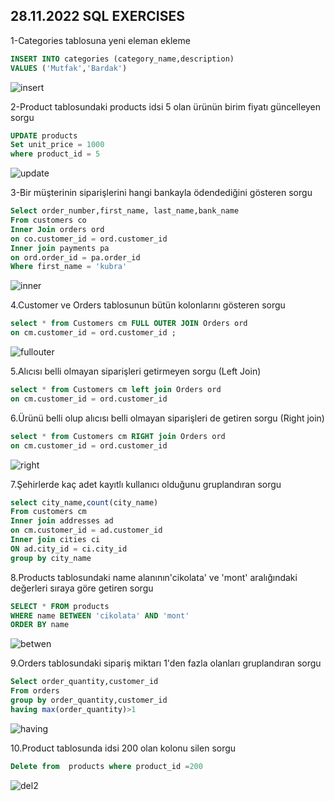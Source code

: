 ## 28.11.2022 SQL EXERCISES


1-Categories tablosuna yeni eleman ekleme

```sql
INSERT INTO categories (category_name,description)
VALUES ('Mutfak','Bardak')
```
![insert](https://user-images.githubusercontent.com/97318131/204290801-ce40777b-d9d6-47a3-98a6-527561677dd7.PNG)

2-Product tablosundaki products idsi 5 olan ürünün birim fiyatı güncelleyen sorgu
```sql
UPDATE products
Set unit_price = 1000
where product_id = 5
```
![update](https://user-images.githubusercontent.com/97318131/204292618-f2f6230d-6ed6-413a-ac03-54473d91455b.PNG)

3-Bir müşterinin siparişlerini hangi bankayla ödendediğini gösteren sorgu
```sql
Select order_number,first_name, last_name,bank_name
From customers co
Inner Join orders ord 
on co.customer_id = ord.customer_id 
Inner join payments pa
on ord.order_id = pa.order_id
Where first_name = 'kubra'
```
![inner](https://user-images.githubusercontent.com/97318131/204296029-cfeacefa-acda-4d8a-a1f6-e2545a533657.PNG)

4.Customer ve Orders tablosunun bütün kolonlarını gösteren sorgu
```sql
select * from Customers cm FULL OUTER JOIN Orders ord 
on cm.customer_id = ord.customer_id ;
```
![fullouter](https://user-images.githubusercontent.com/97318131/204296655-00c7a0f0-fc69-4374-b641-2cf3e2fc8b86.PNG)

5.Alıcısı belli olmayan siparişleri getirmeyen sorgu (Left Join)
```sql
select * from Customers cm left join Orders ord 
on cm.customer_id = ord.customer_id 
```

6.Ürünü belli olup alıcısı belli olmayan siparişleri de getiren sorgu (Right join)
```sql
select * from Customers cm RIGHT join Orders ord 
on cm.customer_id = ord.customer_id 
```
![right](https://user-images.githubusercontent.com/97318131/204297950-f88de3b9-5bf8-4130-8cb8-f20c0cd59568.PNG)

7.Şehirlerde kaç adet kayıtlı kullanıcı olduğunu gruplandıran sorgu
```sql
select city_name,count(city_name)
From customers cm
Inner join addresses ad
on cm.customer_id = ad.customer_id 
Inner join cities ci
ON ad.city_id = ci.city_id
group by city_name
```
8.Products tablosundaki name alanının'cikolata' ve 'mont' aralığındaki değerleri sıraya göre getiren sorgu
```sql
SELECT * FROM products
WHERE name BETWEEN 'cikolata' AND 'mont'
ORDER BY name
```
![betwen](https://user-images.githubusercontent.com/97318131/204304119-0fd642e7-3f0f-419c-8bfb-f21d374fafc4.PNG)

9.Orders tablosundaki sipariş miktarı 1'den fazla olanları gruplandıran sorgu
```sql
Select order_quantity,customer_id
From orders 
group by order_quantity,customer_id
having max(order_quantity)>1
```
![having](https://user-images.githubusercontent.com/97318131/204305745-c8f87a87-ab0f-46f3-a4e5-bfee9b02426e.PNG)

10.Product tablosunda idsi 200 olan kolonu silen sorgu
```sql
Delete from  products where product_id =200  
```

![del2](https://user-images.githubusercontent.com/97318131/204306891-40c10611-7db1-4c5b-adb8-5dc475474772.PNG)

